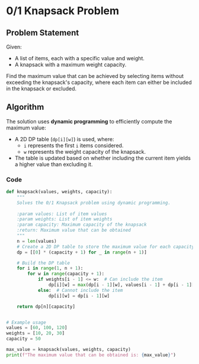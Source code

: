 # 0/1 Knapsack Problem 

## Problem Statement

Given:
- A list of items, each with a specific value and weight.
- A knapsack with a maximum weight capacity.

Find the maximum value that can be achieved by selecting items without exceeding the knapsack's capacity, where each item can either be included in the knapsack or excluded.

## Algorithm

The solution uses **dynamic programming** to efficiently compute the maximum value:
- A 2D DP table (`dp[i][w]`) is used, where:
  - `i` represents the first `i` items considered.
  - `w` represents the weight capacity of the knapsack.
- The table is updated based on whether including the current item yields a higher value than excluding it.


### Code

```python
def knapsack(values, weights, capacity):
    """
    Solves the 0/1 Knapsack problem using dynamic programming.
    
    :param values: List of item values
    :param weights: List of item weights
    :param capacity: Maximum capacity of the knapsack
    :return: Maximum value that can be obtained
    """
    n = len(values)
    # Create a 2D DP table to store the maximum value for each capacity and items
    dp = [[0] * (capacity + 1) for _ in range(n + 1)]

    # Build the DP table
    for i in range(1, n + 1):
        for w in range(capacity + 1):
            if weights[i - 1] <= w:  # Can include the item
                dp[i][w] = max(dp[i - 1][w], values[i - 1] + dp[i - 1][w - weights[i - 1]])
            else:  # Cannot include the item
                dp[i][w] = dp[i - 1][w]

    return dp[n][capacity]


# Example usage
values = [60, 100, 120]
weights = [10, 20, 30]
capacity = 50

max_value = knapsack(values, weights, capacity)
print(f"The maximum value that can be obtained is: {max_value}")
